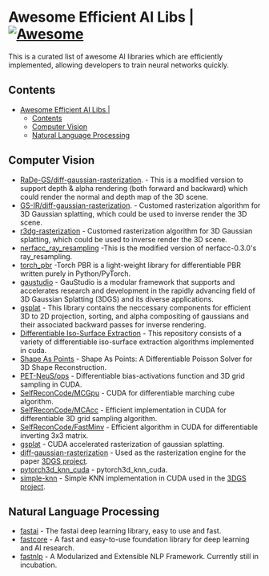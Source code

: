 # Awesome Efficient AI Libs | [![Awesome](https://awesome.re/badge-flat.svg)](https://github.com/sindresorhus/awesome)

This is a curated list of awesome AI libraries which are efficiently implemented, allowing developers to train neural networks quickly.


## Contents
- [Awesome Efficient AI Libs | ](#awesome-efficient-ai-libs--)
  - [Contents](#contents)
  - [Computer Vision](#computer-vision)
  - [Natural Language Processing](#natural-language-processing)


## Computer Vision
- [RaDe-GS/diff-gaussian-rasterization](https://github.com/BaowenZ/RaDe-GS/tree/main/submodules/diff-gaussian-rasterization). - This is a modified version to support depth & alpha rendering (both forward and backward) which could render the normal and depth map of the 3D scene.
- [GS-IR/diff-gaussian-rasterization](https://github.com/lzhnb/GS-IR/tree/main/submodules/diff-gaussian-rasterization). - Customed rasterization algorithm for 3D Gaussian splatting, which could be used to inverse render the 3D scene.
- [r3dg-rasterization](https://github.com/NJU-3DV/Relightable3DGaussian/tree/main/r3dg-rasterization) - Customed rasterization algorithm for 3D Gaussian splatting, which could be used to inverse render the 3D scene.
- [nerfacc_ray_resampling](https://github.com/taconite/IntrinsicAvatar/tree/main/lib/nerfacc) -This is the modified version of nerfacc-0.3.0's ray_resampling.
- [torch_pbr](https://github.com/taconite/torch_pbr/tree/ffb50b95a91a5b8b07f054858a8a009078f8957a) -Torch PBR is a light-weight library for differentiable PBR written purely in Python/PyTorch.
- [gaustudio](https://github.com/GAP-LAB-CUHK-SZ/gaustudio) - GauStudio is a modular framework that supports and accelerates research and development in the rapidly advancing field of 3D Gaussian Splatting (3DGS) and its diverse applications.
- [gsplat](https://github.com/nerfstudio-project/gsplat) - This library contains the neccessary components for efficient 3D to 2D projection, sorting, and alpha compositing of gaussians and their associated backward passes for inverse rendering.
- [Differentiable Iso-Surface Extraction](https://github.com/SarahWeiii/diso) - This repository consists of a variety of differentiable iso-surface extraction algorithms implemented in cuda.
- [Shape As Points](https://github.com/autonomousvision/shape_as_points) - Shape As Points: A Differentiable Poisson Solver for 3D Shape Reconstruction.
- [PET-NeuS/ops](https://github.com/yiqun-wang/PET-NeuS/tree/main/third_party/ops) - Differentiable bias-activations function and 3D grid sampling in CUDA.
- [SelfReconCode/MCGpu](https://github.com/jby1993/SelfReconCode/tree/main/MCGpu) - CUDA for differentiable marching cube algorithm.
- [SelfReconCode/MCAcc](https://github.com/jby1993/SelfReconCode/tree/main/MCAcc) - Efficient implementation in CUDA for differentiable 3D grid sampling algorithm.
- [SelfReconCode/FastMinv](https://github.com/jby1993/SelfReconCode/tree/main/FastMinv) - Efficient algorithm in CUDA for differentiable inverting 3x3 matrix.
- [gsplat](https://github.com/nerfstudio-project/gsplat) - CUDA accelerated rasterization of gaussian splatting.
- [diff-gaussian-rasterization](https://github.com/graphdeco-inria/diff-gaussian-rasterization) - Used as the rasterization engine for the paper [3DGS project](https://github.com/graphdeco-inria/gaussian-splatting).
- [pytorch3d_knn_cuda](https://github.com/taconite/IntrinsicAvatar/tree/main/lib/pytorch3d) - pytorch3d_knn_cuda.
- [simple-knn](https://gitlab.inria.fr/bkerbl/simple-knn) - Simple KNN implementation in CUDA used in the [3DGS project](https://github.com/graphdeco-inria/gaussian-splatting).
<!-- - [fastai](https://github.com/fastai/fastai) - The fastai deep learning library, easy to use and fast.
- [fastcore](https://github.com/fastai/fastcore) - A fast and easy-to-use foundation library for deep learning and AI research. -->
<!-- - [efficient_cv](https://github.com/EfficientAI/efficient_cv) - Algorithms and resources for computer vision algorithms intended for low power and low performance devices -->


## Natural Language Processing
- [fastai](https://github.com/fastai/fastai) - The fastai deep learning library, easy to use and fast.
- [fastcore](https://github.com/fastai/fastcore) - A fast and easy-to-use foundation library for deep learning and AI research.
- [fastnlp](https://github.com/fastnlp/fastNLP) - A Modularized and Extensible NLP Framework. Currently still in incubation.